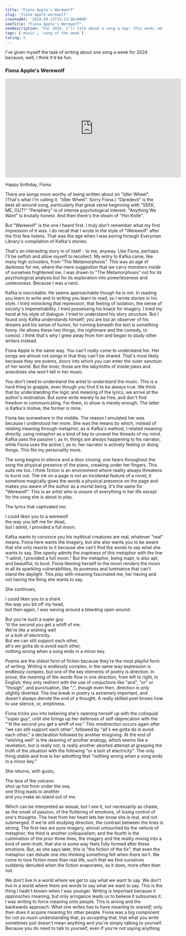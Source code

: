 ```yaml
---
title: "Fiona Apple's Werewolf"
slug: 'fiona-apple-werewolf'
createdAt: '2024-09-13T13:13:56+0000'
seoTitle: "Fiona Apple's Werewolf"
seoDescription: "For 2024, I'll talk about a song a day: this week, we're talking about Fiona Apple's Werewolf."
tags: ['music', 'song of the week']
rating: 5
---
```


I've given myself the task of writing about one song a week for 2024 because, well, I think it'd be fun.

### Fiona Apple's Werewolf

<iframe width="560" height="315" src="https://www.youtube.com/embed/C3tH1ZsrRnU?si=At-CwAbk_QyXBHZI" title="YouTube video player" frameborder="0" allow="accelerometer; autoplay; clipboard-write; encrypted-media; gyroscope; picture-in-picture; web-share" referrerpolicy="strict-origin-when-cross-origin" allowfullscreen></iframe>

Happy birthday, Fiona.

There are songs more worthy of being written about on "Idler Wheel". (That's what I'm calling it: "Idler Wheel". Sorry Fiona.) "Daredevil" is the best all-around song, particularly that great verse beginning with "SEEK, ME, OUT!" "Periphery" is of intense psychological interest. "Anything We Want" is brutally honest. And then there's the steam of "Hot Knife".

But "Werewolf" is the one I heard first. I truly don't remember what my first impression of it was. I do recall that I wrote in the style of "Werewolf" after the first few listens. That was the age when I was poring through Everyman Library's compilation of Kafka's stories.

That's an interesting story in of itself - to me, anyway. Like Fiona, perhaps I'll be selfish and allow myself to recollect. My entry to Kafka came, like many high schoolers, from "The Metamorphosis". This was an age of darkness for me, where the mere suggestion that we carry monsters inside of ourselves frightened me. I was drawn to "The Metamorphosis" not for its psychological analysis but for its exploration into powerlessness and uselessness. Because I was a nerd.

Kafka is inscrutable. He seems approachable though he is not. In reading you learn to write and in writing you learn to read, so I wrote stories in his style. I tried mimicking that repression, that feeling of isolation, the sense of society's impenetrability. I tried possessing his knack for imagery. I tried my hand at his style of dialogue. I tried to understand his story structure. But I found only Kafka understands himself; you are but an observer of his dreams and his sense of humor, for running beneath the text is something funny. He allows these two things, the nightmare and the comedy, to coexist. I think that's why I grew away from him and began to study other writers instead.

Fiona Apple is the same way. You can't really come to understand her. Her songs are almost not songs in that they can't be shared. That's most likely because they are poems, doors into which you can enter the outer sanctum of her world. But the inner, those are the labyrinths of inside jokes and anecdotes she won't tell in her music.

You don't need to understand the artist to understand the music. This is a hard thing to grapple, even though you find it to be always true. We think that by understanding the logic and meaning of the lyrics, we arrive at the author's motivation. But some write merely to be free, and don't find freedom in communicating. For them, to show is merely enough. The latter is Kafka's motive, the former is mine.

Fiona lies somewhere in the middle. The reason I emulated her was because I understood her more. She was the means by which, instead of relating meaning through metaphor, as is Kafka's method, I related meaning directly, using metaphor as a kind of key to unravel the threads of my mind. Kafka uses the passive I, as in, things are always happening to his narrator, while Fiona uses the active I, as in, her narrator is actively feeling or doing things. This fits my personality more.

The song begins in silence and a door closing; one hears throughout the song the physical presence of the piano, creaking under her fingers. This suits me too. I think fiction is an environment where reality always threatens to burst out. The ink on a page is not an incidental feature of a novel, it somehow magically gives the words a physical presence on the page and makes you aware of the author as a mortal being. It's the same for "Werewolf". This is an artist who is unsure of everything in her life except for the song she is about to play.

The lyrics that captivated me:

I could liken you to a werewolf<br/>
the way you left me for dead,<br/>
but I admit, I provided a full moon.

Kafka wants to convince you his mythical creatures are real, whatever "real" means. Fiona here wants the imagery, but she also wants you to be aware that she only resorts to it because she can't find the words to say what she wants to say. She openly admits the inaptness of this metaphor with the line "I admit, I provided a full moon." But the metaphor, being inapt, is also apt, and beautiful, to boot. Fiona likening herself to the moon renders the moon in all its sparkling vulnerabilities, its pureness and luminance that can't stand the daylight. This play with meaning fascinated me, her having and not having the thing she wants to say.

She continues,

I could liken you to a shark<br/>
the way you bit off my head,<br/>
but then again, I was waving around a bleeding open wound.

But you're such a super guy<br/>
'til the second you get a whiff of me.<br/>
We're like a wishing well<br/>
or a bolt of electricity.<br/>
But we can still support each other,<br/>
all's we gotta do is avoid each other,<br/>
nothing wrong when a song ends in a minor key.

Poems are the oldest form of fiction because they're the most playful form of writing. Writing is endlessly complex, in the same way expression is endlessly complex, but one of the key elements of poetry is direction. In prose, the _meaning_ of the words flow in one direction, from left to right, in English; they only redirect with the use of conjuctions like "and", "or" or "though", and punctuation, like ";", though even then, direction is only slightly diverted. The line break in poetry is extremely important, and doesn't always denote the end of a thought. A really skilled poet knows how to use silence, or, emptiness.

Fiona tricks you into believing she's opening herself up with the colloquial "super guy", until she brings up her defenses of self-deprecation with the "'til the second you get a whiff of me." This misdirection occurs again after "we can still support each other", followed by "all's we gotta do is avoid each other," a declaration followed by another misgiving. At the end of "wishing well" is the dawning of another analogy, which seems like a revelation, but is really not, is really another aborted attempt at grasping the truth of the situation with the following "or a bolt of electricity". The only thing stable and true is her admitting that "nothing wrong when a song ends in a minor key."

She returns, with gusto,

The lava of the volcano<br/>
shot up hot from under the sea,<br/>
one thing leads to another<br/>
and you make an island out of me.

Which can be interpreted as sexual, but I see it, not necessarily as chaste, as the onset of passion, of the fluttering of emotions, of losing control of one's thoughts. The heat from her heart lets her know she is real, and not submerged. If we're still studying direction, the contrast between the lines is strong. The first two are pure imagery, almost untouched by the vehicle of metaphor; the third is another colloquialism; and the fourth is the culmination of the prior three lines, the imagery and the reality mixing into a kind of semi-truth, that she in some way feels fully formed after these emotions. But, as she says later, this is "the fiction of the fix", that even the metaphor can delude one into thinking something felt when there isn't. We come to love fiction more than real life, such that we find ourselves suddenly denuded when the fiction evaporates, as it does, more often than not.

We don't live in a world where we get to say what we want to say. We don't live in a world where there are words to say what we want to say. This is the thing I hadn't known when I was younger. Writing is important because it _approaches_ meaning, but only arrogance leads us to believe it subsumes it. I was writing to force meaning onto people. This is wrong and the backwards approach. What one writes has to have meaning to _oneself_; only then does it acquire meaning for other people. Fiona was a big component for not so much understanding that, as _accepting_ that, that what you write sometimes just doesn't mean anything and you're simply talking to yourself. Because you do need to talk to yourself, even if you're not saying anything.
